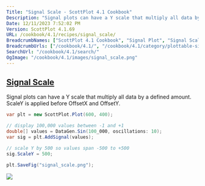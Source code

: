 ```yaml
---
Title: "Signal Scale - ScottPlot 4.1 Cookbook"
Description: "Signal plots can have a Y scale that multiply all data by a defined amount. ScaleY is applied before OffsetX and OffsetY."
Date: 12/11/2023 7:52:02 PM
Version: ScottPlot 4.1.69
URL: /cookbook/4.1/recipes/signal_scale/
BreadcrumbNames: ["ScottPlot 4.1 Cookbook", "Signal Plot", "Signal Scale"]
BreadcrumbUrls: ["/cookbook/4.1/", "/cookbook/4.1/category/plottable-signal-plot", "/cookbook/4.1/recipes/signal_scale/"]
SearchUrl: "/cookbook/4.1/search/"
OgImage: "/cookbook/4.1/images/signal_scale.png"
---
```


<h2><a href='/cookbook/4.1/recipes/signal_scale/'>Signal Scale</a></h2>

Signal plots can have a Y scale that multiply all data by a defined amount. ScaleY is applied before OffsetX and OffsetY.

```cs
var plt = new ScottPlot.Plot(600, 400);

// display 100,000 values between -1 and +1
double[] values = DataGen.Sin(100_000, oscillations: 10);
var sig = plt.AddSignal(values);

// scale Y by 500 so values span -500 to +500
sig.ScaleY = 500;

plt.SaveFig("signal_scale.png");
```

<img src='../../images/signal_scale.png' class='d-block mx-auto my-5' />


